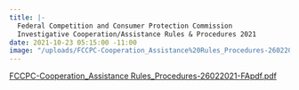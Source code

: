```yaml
---
title: |-
  Federal Competition and Consumer Protection Commission
  Investigative Cooperation/Assistance Rules & Procedures 2021
date: 2021-10-23 05:15:00 -11:00
image: "/uploads/FCCPC-Cooperation_Assistance%20Rules_Procedures-26022021-FApdf.pdf"
---
```


[FCCPC-Cooperation_Assistance Rules_Procedures-26022021-FApdf.pdf](/uploads/FCCPC-Cooperation_Assistance%20Rules_Procedures-26022021-FApdf.pdf)